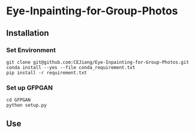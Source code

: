 # Eye-Inpainting-for-Group-Photos


## Installation
### Set Environment
```
git clone git@github.com:CEJiang/Eye-Inpainting-for-Group-Photos.git
conda install --yes --file conda_requirement.txt
pip install -r requirement.txt
```

### Set up GFPGAN
```
cd GFPGAN
python setup.py
```

## Use


